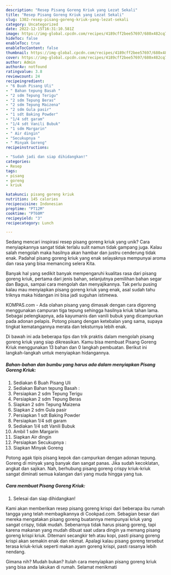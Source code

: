 ```yaml
---
description: "Resep Pisang Goreng Kriuk yang Lezat Sekali"
title: "Resep Pisang Goreng Kriuk yang Lezat Sekali"
slug: 1302-resep-pisang-goreng-kriuk-yang-lezat-sekali
category: Uncategorized
date: 2022-12-15T16:31:10.581Z
image: https://img-global.cpcdn.com/recipes/4189cff2bee57697/680x482cq70/pisang-goreng-kriuk-foto-resep-utama.jpg
hideToc: false
enableToc: true
enableTocContent: false
thumbnail: https://img-global.cpcdn.com/recipes/4189cff2bee57697/680x482cq70/pisang-goreng-kriuk-foto-resep-utama.jpg
cover: https://img-global.cpcdn.com/recipes/4189cff2bee57697/680x482cq70/pisang-goreng-kriuk-foto-resep-utama.jpg
author: Admin
authorAv: notfound
ratingvalue: 3.8
reviewcount: 24
recipeingredient:
- "6 Buah Pisang Uli"
- " Bahan tepung Basah "
- "2 sdm Tepung Terigu"
- "2 sdm Tepung Beras"
- "2 sdm Tepung Maizena"
- "2 sdm Gula pasir"
- "1 sdt Baking Powder"
- "1/4 sdt garam"
- "1/4 sdt Vanili Bubuk"
- "1 sdm Margarin"
- " Air dingin"
- "Secukupnya "
- " Minyak Goreng"
recipeinstructions:

- "Sudah jadi dan siap dihidangkan!"
categories:
- Resep
tags:
- pisang
- goreng
- kriuk

katakunci: pisang goreng kriuk 
nutrition: 145 calories
recipecuisine: Indonesian
preptime: "PT12M"
cooktime: "PT60M"
recipeyield: "3"
recipecategory: Lunch

---
```





Sedang mencari inspirasi resep pisang goreng kriuk yang unik? Cara menyiapkannya sangat tidak terlalu sulit namun tidak gampang juga. Kalau salah mengolah maka hasilnya akan hambar dan justru cenderung tidak enak. Padahal pisang goreng kriuk yang enak selayaknya mempunyai aroma dan rasa yang bisa memancing selera Kita.





Banyak hal yang sedikit banyak mempengaruhi kualitas rasa dari pisang goreng kriuk, pertama dari jenis bahan, selanjutnya pemilihan bahan segar dan Bagus, sampai cara mengolah dan menyajikannya. Tak perlu pusing kalau mau menyiapkan pisang goreng kriuk yang enak,      asal sudah tahu triknya maka hidangan ini bisa jadi suguhan istimewa.














KOMPAS.com - Ada olahan pisang yang dimasak dengan cara digoreng menggunakan campuran tiga tepung sehingga hasilnya kriuk tahan lama. Sebagai pelengkapnya, ada kayumanis dan vanili bubuk yang dicampurkan pada adonan pelapis. Potong pisang dengan ketebalan yang sama, supaya tingkat kematangannya merata dan teksturnya lebih enak.






Di bawah ini ada beberapa tips dan trik praktis dalam mengolah pisang goreng kriuk yang siap dikreasikan. Kamu bisa membuat Pisang Goreng Kriuk menggunakan 13 bahan dan 0 langkah pembuatan. Berikut ini langkah-langkah untuk menyiapkan hidangannya.

<!--inarticleads1-->

##### Bahan-bahan dan bumbu yang harus ada dalam menyiapkan Pisang Goreng Kriuk:

1. Sediakan 6 Buah Pisang Uli
1. Sediakan  Bahan tepung Basah :
1. Persiapkan 2 sdm Tepung Terigu
1. Persiapkan 2 sdm Tepung Beras
1. Siapkan 2 sdm Tepung Maizena
1. Siapkan 2 sdm Gula pasir
1. Persiapkan 1 sdt Baking Powder
1. Persiapkan 1/4 sdt garam
1. Sediakan 1/4 sdt Vanili Bubuk
1. Ambil 1 sdm Margarin
1. Siapkan  Air dingin
1. Persiapkan Secukupnya :
1. Siapkan  Minyak Goreng


Potong agak tipis pisang kepok dan campurkan dengan adonan tepung. Goreng di minyak yang banyak dan sangat panas. Jika sudah kecoklatan, angkat dan sajikan. Nah, berhubung pisang goreng crispy kriuk-kriuk sangat diminati semua kalangan dari yang muda hingga yang tua. 

<!--inarticleads2-->

##### Cara membuat Pisang Goreng Kriuk:


1. Selesai dan siap dihidangkan!

Kami akan memberikan resep pisang goreng krispi dari beberapa ibu rumah tangga yang telah membagikannya di Cookpad.com. Sebagian besar dari mereka mengatakan pisang goreng buatannya mempunyai kriuk yang sangat crispy, tidak mudah. Sebenarnya tidak harus pisang goreng, tapi karena makanan yang mudah dibuat saat udara dingin ya memang pisang goreng krispi kriuk. Ditemani secangkir teh atau kopi, pasti pisang goreng krispi akan semakin enak dan nikmat. Apalagi kalau pisang goreng tersebut terasa kriuk-kriuk seperti makan ayam goreng krispi, pasti rasanya lebih nendang. 

Gimana nih? Mudah bukan? Itulah cara menyiapkan pisang goreng kriuk yang bisa anda lakukan di rumah. Selamat menikmati

